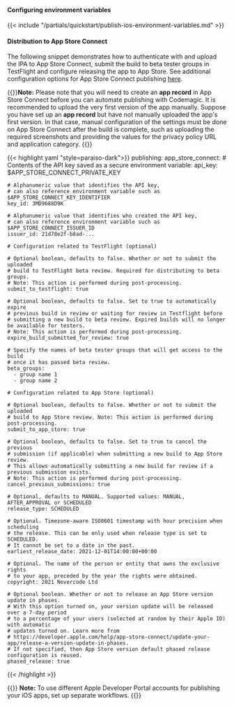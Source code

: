 #### Configuring environment variables

{{< include "/partials/quickstart/publish-ios-environment-variables.md" >}}

#### Distribution to App Store Connect

The following snippet demonstrates how to authenticate with and upload the IPA to App Store Connect, submit the build to beta tester groups in TestFlight and configure releasing the app to App Store. See additional configuration options for App Store Connect publishing [here](https://github.com/codemagic-ci-cd/cli-tools/blob/master/docs/app-store-connect/publish.md).

{{<notebox>}}**Note:** Please note that you will need to create an **app record** in App Store Connect before you can automate publishing with Codemagic. It is recommended to upload the very first version of the app manually. Suppose you have set up an **app record** but have not manually uploaded the app's first version. In that case, manual configuration of the settings must be done on App Store Connect after the build is complete, such as uploading the required screenshots and providing the values for the privacy policy URL and application category. {{</notebox>}}


{{< highlight yaml "style=paraiso-dark">}}
publishing:
  app_store_connect:
    # Contents of the API key saved as a secure environment variable:
    api_key: $APP_STORE_CONNECT_PRIVATE_KEY 
    
    # Alphanumeric value that identifies the API key, 
    # can also reference environment variable such as $APP_STORE_CONNECT_KEY_IDENTIFIER
    key_id: 3MD9688D9K 

    # Alphanumeric value that identifies who created the API key,
    # can also reference environment variable such as $APP_STORE_CONNECT_ISSUER_ID
    issuer_id: 21d78e2f-b8ad-...
    
    # Configuration related to TestFlight (optional)

    # Optional boolean, defaults to false. Whether or not to submit the uploaded
    # build to TestFlight beta review. Required for distributing to beta groups.
    # Note: This action is performed during post-processing.
    submit_to_testflight: true 

    # Optional boolean, defaults to false. Set to true to automatically expire 
    # previous build in review or waiting for review in Testflight before
    # submitting a new build to beta review. Expired builds will no longer be available for testers.
    # Note: This action is performed during post-processing.
    expire_build_submitted_for_review: true

    # Specify the names of beta tester groups that will get access to the build 
    # once it has passed beta review.
    beta_groups: 
      - group name 1
      - group name 2

    # Configuration related to App Store (optional)

    # Optional boolean, defaults to false. Whether or not to submit the uploaded
    # build to App Store review. Note: This action is performed during post-processing.
    submit_to_app_store: true

    # Optional boolean, defaults to false. Set to true to cancel the previous 
    # submission (if applicable) when submitting a new build to App Store review.
    # This allows automatically submitting a new build for review if a previous submission exists.
    # Note: This action is performed during post-processing.
    cancel_previous_submissions: true
    
    # Optional, defaults to MANUAL. Supported values: MANUAL, AFTER_APPROVAL or SCHEDULED
    release_type: SCHEDULED

    # Optional. Timezone-aware ISO8601 timestamp with hour precision when scheduling
    # the release. This can be only used when release type is set to SCHEDULED.
    # It cannot be set to a date in the past.
    earliest_release_date: 2021-12-01T14:00:00+00:00 
    
    # Optional. The name of the person or entity that owns the exclusive rights
    # to your app, preceded by the year the rights were obtained.
    copyright: 2021 Nevercode Ltd

    # Optional boolean. Whether or not to release an App Store version update in phases.
    # With this option turned on, your version update will be released over a 7-day period
    # to a percentage of your users (selected at random by their Apple ID) with automatic
    # updates turned on. Learn more from 
    # https://developer.apple.com/help/app-store-connect/update-your-app/release-a-version-update-in-phases.
    # If not specified, then App Store version default phased release configuration is reused.
    phased_release: true
{{< /highlight >}}

{{<notebox>}}
**Note:** To use different Apple Developer Portal accounts for publishing your iOS apps, set up separate workflows.
{{</notebox>}}
